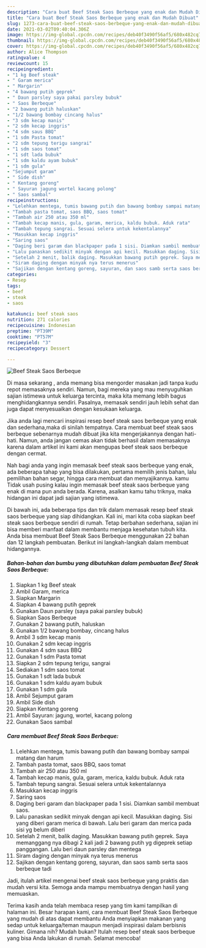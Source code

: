 ```yaml
---
description: "Cara buat Beef Steak Saos Berbeque yang enak dan Mudah Dibuat"
title: "Cara buat Beef Steak Saos Berbeque yang enak dan Mudah Dibuat"
slug: 1273-cara-buat-beef-steak-saos-berbeque-yang-enak-dan-mudah-dibuat
date: 2021-03-02T09:40:04.306Z
image: https://img-global.cpcdn.com/recipes/deb40f3490f56af5/680x482cq70/beef-steak-saos-berbeque-foto-resep-utama.jpg
thumbnail: https://img-global.cpcdn.com/recipes/deb40f3490f56af5/680x482cq70/beef-steak-saos-berbeque-foto-resep-utama.jpg
cover: https://img-global.cpcdn.com/recipes/deb40f3490f56af5/680x482cq70/beef-steak-saos-berbeque-foto-resep-utama.jpg
author: Alice Thompson
ratingvalue: 4
reviewcount: 15
recipeingredient:
- "1 kg Beef steak"
- " Garam merica"
- " Margarin"
- "4 bawang putih geprek"
- " Daun parsley saya pakai parsley bubuk"
- " Saos Berbeque"
- "2 bawang putih haluskan"
- "1/2 bawang bombay cincang halus"
- "3 sdm kecap manis"
- "2 sdm kecap inggris"
- "4 sdm saus BBQ"
- "1 sdm Pasta tomat"
- "2 sdm tepung terigu sangrai"
- "1 sdm saos tomat"
- "1 sdt lada bubuk"
- "1 sdm kaldu ayam bubuk"
- "1 sdm gula"
- "Sejumput garam"
- " Side dish"
- " Kentang goreng"
- " Sayuran jagung wortel kacang polong"
- " Saos sambal"
recipeinstructions:
- "Lelehkan mentega, tumis bawang putih dan bawang bombay sampai matang dan harum"
- "Tambah pasta tomat, saos BBQ, saos tomat"
- "Tambah air 250 atau 350 ml"
- "Tambah kecap manis, gula, garam, merica, kaldu bubuk. Aduk rata"
- "Tambah tepung sangrai. Sesuai selera untuk kekentalannya"
- "Masukkan kecap inggris"
- "Saring saos"
- "Daging beri garam dan blackpaper pada 1 sisi. Diamkan sambil membuat saos."
- "Lalu panaskan sedikit minyak dengan api kecil. Masukkan daging. Sisi yang diberi garam merica di bawah. Lalu beri garam dan merica pada sisi yg belum diberi"
- "Setelah 2 menit, balik daging. Masukkan bawang putih geprek. Saya memanggang nya dibagi 2 kali jadi 2 bawang putih yg digeprek setiap panggangan. Lalu beri daun parsley dan mentega"
- "Siram daging dengan minyak nya terus menerus"
- "Sajikan dengan kentang goreng, sayuran, dan saos samb serta saos berbeque tadi"
categories:
- Resep
tags:
- beef
- steak
- saos

katakunci: beef steak saos 
nutrition: 271 calories
recipecuisine: Indonesian
preptime: "PT39M"
cooktime: "PT57M"
recipeyield: "3"
recipecategory: Dessert

---
```



![Beef Steak Saos Berbeque](https://img-global.cpcdn.com/recipes/deb40f3490f56af5/680x482cq70/beef-steak-saos-berbeque-foto-resep-utama.jpg)

Di masa  sekarang , anda memang bisa mengorder masakan jadi tanpa kudu repot memasaknya sendiri. Namun, bagi mereka yang mau menyuguhkan sajian istimewa untuk keluarga tercinta, maka kita memang lebih bagus menghidangkannya sendiri. Pasalnya, memasak sendiri jauh lebih sehat dan juga dapat menyesuaikan dengan kesukaan keluarga.

Jika anda lagi mencari inspirasi resep beef steak saos berbeque yang enak dan sederhana,maka di sinilah tempatnya. Cara membuat beef steak saos berbeque  sebenarnya mudah dibuat jika kita mengerjakannya dengan hati-hati. Namun, anda jangan cemas akan tidak berhasil dalam memasaknya 
karena dalam artikel ini kami akan mengupas beef steak saos berbeque dengan cermat.  



Nah bagi anda yang ingin memasak beef steak saos berbeque yang enak, ada beberapa tahap yang bisa dilakukan, pertama memilih jenis bahan, lalu pemilihan bahan segar, hingga cara membuat dan menyajikannya. kamu Tidak usah pusing kalau ingin memasak beef steak saos berbeque yang enak di mana pun anda berada. Karena, asalkan kamu  tahu triknya, maka hidangan ini dapat jadi sajian yang istimewa.

Di bawah ini, ada beberapa tips dan trik dalam memasak resep beef steak saos berbeque yang siap dihidangkan. Kali ini, mari kita coba siapkan beef steak saos berbeque sendiri di rumah. Tetap berbahan sederhana, sajian ini bisa memberi manfaat dalam membantu menjaga kesehatan tubuh kita. Anda bisa membuat Beef Steak Saos Berbeque menggunakan 22 bahan dan 12 langkah pembuatan. Berikut ini langkah-langkah dalam membuat hidangannya.

<!--inarticleads1-->

##### Bahan-bahan dan bumbu yang dibutuhkan dalam pembuatan Beef Steak Saos Berbeque:

1. Siapkan 1 kg Beef steak
1. Ambil  Garam, merica
1. Siapkan  Margarin
1. Siapkan 4 bawang putih geprek
1. Gunakan  Daun parsley (saya pakai parsley bubuk)
1. Siapkan  Saos Berbeque
1. Gunakan 2 bawang putih, haluskan
1. Gunakan 1/2 bawang bombay, cincang halus
1. Ambil 3 sdm kecap manis
1. Gunakan 2 sdm kecap inggris
1. Gunakan 4 sdm saus BBQ
1. Gunakan 1 sdm Pasta tomat
1. Siapkan 2 sdm tepung terigu, sangrai
1. Sediakan 1 sdm saos tomat
1. Gunakan 1 sdt lada bubuk
1. Gunakan 1 sdm kaldu ayam bubuk
1. Gunakan 1 sdm gula
1. Ambil Sejumput garam
1. Ambil  Side dish
1. Siapkan  Kentang goreng
1. Ambil  Sayuran: jagung, wortel, kacang polong
1. Gunakan  Saos sambal




<!--inarticleads2-->

##### Cara membuat Beef Steak Saos Berbeque:

1. Lelehkan mentega, tumis bawang putih dan bawang bombay sampai matang dan harum
1. Tambah pasta tomat, saos BBQ, saos tomat
1. Tambah air 250 atau 350 ml
1. Tambah kecap manis, gula, garam, merica, kaldu bubuk. Aduk rata
1. Tambah tepung sangrai. Sesuai selera untuk kekentalannya
1. Masukkan kecap inggris
1. Saring saos
1. Daging beri garam dan blackpaper pada 1 sisi. Diamkan sambil membuat saos.
1. Lalu panaskan sedikit minyak dengan api kecil. Masukkan daging. Sisi yang diberi garam merica di bawah. Lalu beri garam dan merica pada sisi yg belum diberi
1. Setelah 2 menit, balik daging. Masukkan bawang putih geprek. Saya memanggang nya dibagi 2 kali jadi 2 bawang putih yg digeprek setiap panggangan. Lalu beri daun parsley dan mentega
1. Siram daging dengan minyak nya terus menerus
1. Sajikan dengan kentang goreng, sayuran, dan saos samb serta saos berbeque tadi




Jadi, itulah artikel mengenai  beef steak saos berbeque  yang praktis dan mudah versi kita. Semoga anda mampu membuatnya dengan hasil yang memuaskan. 

Terima kasih anda telah membaca resep yang tim kami tampilkan di halaman ini. Besar harapan kami, cara membuat  Beef Steak Saos Berbeque yang mudah di atas dapat membantu Anda menyiapkan makanan yang sedap untuk keluarga/teman maupun menjadi inspirasi dalam berbisnis kuliner. Gimana nih? Mudah bukan? Itulah resep beef steak saos berbeque yang bisa Anda lakukan di rumah. Selamat mencoba!

